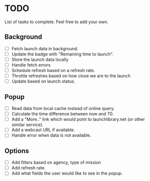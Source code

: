 # TODO

List of tasks to complete. Feel free to add your own.

## Background 
- [ ] Fetch launch data in background.
- [ ] Update the badge with "Remaining time to launch".
- [ ] Store the launch data locally
- [ ] Handle fetch errors
- [ ] Schedule refresh based on a refresh rate.
- [ ] Throttle refreshes based on how close we are to the launch
- [ ] Update based on launch status.

## Popup
- [ ] Read data from local cache instead of online query.
- [ ] Calculate the time difference between now and T0.
- [ ] Add a "More.." link which would point to launchlibrary.net (or other similar service).
- [ ] Add a webcast URL if available.
- [ ] Handle error when data is not available.

## Options
- [ ] Add filters based on agency, type of mission
- [ ] Add refresh rate.
- [ ] Add what fields the user would like to see in the popup.
